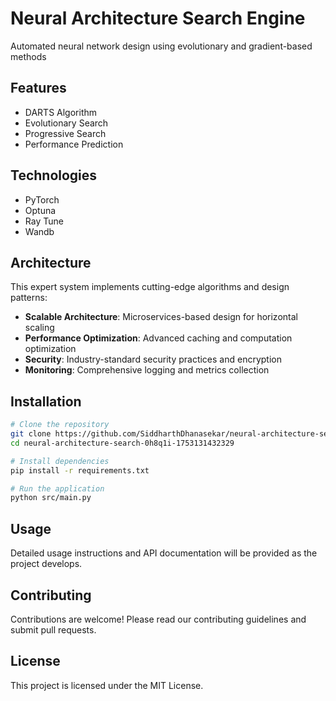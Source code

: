 # Neural Architecture Search Engine

Automated neural network design using evolutionary and gradient-based methods

## Features

- DARTS Algorithm
- Evolutionary Search
- Progressive Search
- Performance Prediction

## Technologies

- PyTorch
- Optuna
- Ray Tune
- Wandb

## Architecture

This expert system implements cutting-edge algorithms and design patterns:

- **Scalable Architecture**: Microservices-based design for horizontal scaling
- **Performance Optimization**: Advanced caching and computation optimization
- **Security**: Industry-standard security practices and encryption
- **Monitoring**: Comprehensive logging and metrics collection

## Installation

```bash
# Clone the repository
git clone https://github.com/SiddharthDhanasekar/neural-architecture-search-0h8q1i-1753131432329.git
cd neural-architecture-search-0h8q1i-1753131432329

# Install dependencies
pip install -r requirements.txt

# Run the application
python src/main.py
```

## Usage

Detailed usage instructions and API documentation will be provided as the project develops.

## Contributing

Contributions are welcome! Please read our contributing guidelines and submit pull requests.

## License

This project is licensed under the MIT License.
